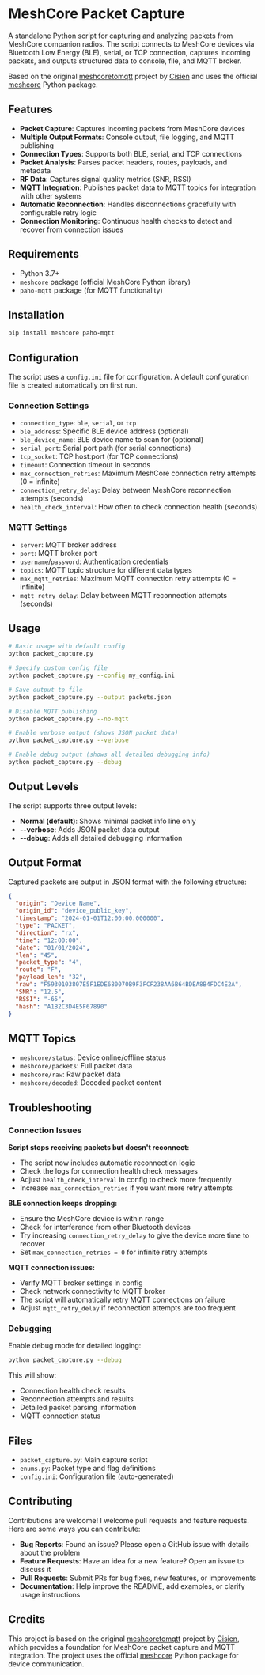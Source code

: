# MeshCore Packet Capture

A standalone Python script for capturing and analyzing packets from MeshCore companion radios. The script connects to MeshCore devices via Bluetooth Low Energy (BLE), serial, or TCP connection, captures incoming packets, and outputs structured data to console, file, and MQTT broker.

Based on the original [meshcoretomqtt](https://github.com/Cisien/meshcoretomqtt) project by [Cisien](https://github.com/Cisien) and uses the official [meshcore](https://github.com/meshcore-dev/meshcore_py) Python package.

## Features

- **Packet Capture**: Captures incoming packets from MeshCore devices
- **Multiple Output Formats**: Console output, file logging, and MQTT publishing
- **Connection Types**: Supports both BLE, serial, and TCP connections
- **Packet Analysis**: Parses packet headers, routes, payloads, and metadata
- **RF Data**: Captures signal quality metrics (SNR, RSSI)
- **MQTT Integration**: Publishes packet data to MQTT topics for integration with other systems
- **Automatic Reconnection**: Handles disconnections gracefully with configurable retry logic
- **Connection Monitoring**: Continuous health checks to detect and recover from connection issues

## Requirements

- Python 3.7+
- `meshcore` package (official MeshCore Python library)
- `paho-mqtt` package (for MQTT functionality)

## Installation

```bash
pip install meshcore paho-mqtt
```

## Configuration

The script uses a `config.ini` file for configuration. A default configuration file is created automatically on first run.

### Connection Settings
- `connection_type`: `ble`, `serial`, or `tcp`
- `ble_address`: Specific BLE device address (optional)
- `ble_device_name`: BLE device name to scan for (optional)
- `serial_port`: Serial port path (for serial connections)
- `tcp_socket`: TCP host:port (for TCP connections)
- `timeout`: Connection timeout in seconds
- `max_connection_retries`: Maximum MeshCore connection retry attempts (0 = infinite)
- `connection_retry_delay`: Delay between MeshCore reconnection attempts (seconds)
- `health_check_interval`: How often to check connection health (seconds)

### MQTT Settings
- `server`: MQTT broker address
- `port`: MQTT broker port
- `username`/`password`: Authentication credentials
- `topics`: MQTT topic structure for different data types
- `max_mqtt_retries`: Maximum MQTT connection retry attempts (0 = infinite)
- `mqtt_retry_delay`: Delay between MQTT reconnection attempts (seconds)

## Usage

```bash
# Basic usage with default config
python packet_capture.py

# Specify custom config file
python packet_capture.py --config my_config.ini

# Save output to file
python packet_capture.py --output packets.json

# Disable MQTT publishing
python packet_capture.py --no-mqtt

# Enable verbose output (shows JSON packet data)
python packet_capture.py --verbose

# Enable debug output (shows all detailed debugging info)
python packet_capture.py --debug
```

## Output Levels

The script supports three output levels:

- **Normal (default)**: Shows minimal packet info line only
- **--verbose**: Adds JSON packet data output  
- **--debug**: Adds all detailed debugging information

## Output Format

Captured packets are output in JSON format with the following structure:

```json
{
  "origin": "Device Name",
  "origin_id": "device_public_key",
  "timestamp": "2024-01-01T12:00:00.000000",
  "type": "PACKET",
  "direction": "rx",
  "time": "12:00:00",
  "date": "01/01/2024",
  "len": "45",
  "packet_type": "4",
  "route": "F",
  "payload_len": "32",
  "raw": "F5930103807E5F1EDE680070B9F3FCF238AA6B64BDEA8B4FDC4E2A",
  "SNR": "12.5",
  "RSSI": "-65",
  "hash": "A1B2C3D4E5F67890"
}
```

## MQTT Topics

- `meshcore/status`: Device online/offline status
- `meshcore/packets`: Full packet data
- `meshcore/raw`: Raw packet data
- `meshcore/decoded`: Decoded packet content

## Troubleshooting

### Connection Issues

**Script stops receiving packets but doesn't reconnect:**
- The script now includes automatic reconnection logic
- Check the logs for connection health check messages
- Adjust `health_check_interval` in config to check more frequently
- Increase `max_connection_retries` if you want more retry attempts

**BLE connection keeps dropping:**
- Ensure the MeshCore device is within range
- Check for interference from other Bluetooth devices
- Try increasing `connection_retry_delay` to give the device more time to recover
- Set `max_connection_retries = 0` for infinite retry attempts

**MQTT connection issues:**
- Verify MQTT broker settings in config
- Check network connectivity to MQTT broker
- The script will automatically retry MQTT connections on failure
- Adjust `mqtt_retry_delay` if reconnection attempts are too frequent

### Debugging

Enable debug mode for detailed logging:
```bash
python packet_capture.py --debug
```

This will show:
- Connection health check results
- Reconnection attempts and results
- Detailed packet parsing information
- MQTT connection status

## Files

- `packet_capture.py`: Main capture script
- `enums.py`: Packet type and flag definitions
- `config.ini`: Configuration file (auto-generated)

## Contributing

Contributions are welcome! I welcome pull requests and feature requests. Here are some ways you can contribute:

- **Bug Reports**: Found an issue? Please open a GitHub issue with details about the problem
- **Feature Requests**: Have an idea for a new feature? Open an issue to discuss it
- **Pull Requests**: Submit PRs for bug fixes, new features, or improvements
- **Documentation**: Help improve the README, add examples, or clarify usage instructions

## Credits

This project is based on the original [meshcoretomqtt](https://github.com/Cisien/meshcoretomqtt) project by [Cisien](https://github.com/Cisien), which provides a foundation for MeshCore packet capture and MQTT integration. The project uses the official [meshcore](https://github.com/meshcore-dev/meshcore_py) Python package for device communication.
